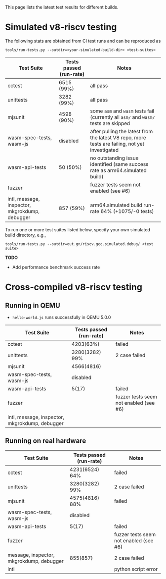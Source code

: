 This page lists the latest test results for different builds.

# Simulated v8-riscv testing

The following stats are obtained from CI test runs and can be reproduced as
```
tools/run-tests.py --outdir=<your-simulated-build-dir> <test-suites>
```

| Test Suite | Tests passed (run-rate)| Notes |
| - | - | - |
| cctest | 6515 (99%) | all pass |
| unittests | 3282 (99%) | all pass |
| mjsunit | 4598 (90%) | some `asm` and `wasm` tests fail (currently all `asm/` and `wasm/` tests are skipped|
| wasm-spec-tests, wasm-js | disabled | after pulling the latest from the latest V8 repo, more tests are failing, not yet investigated  |
| wasm-api-tests | 50 (50%) | no outstanding issue identified (same success rate as arm64.simulated build)|
| fuzzer | | fuzzer tests seem not enabled (see #6)|
| intl, message, inspector, mkgrokdump, debugger | 857 (59%) | arm64.simulated build run-rate 64% (+1075/-0 tests) |

To run one or more test suites listed below, specify your own simulated build directory, e.g.,
```
tools/run-tests.py --outdir=out.gn/riscv.gcc.simulated.debug/ <test suite>
```

**TODO**
- Add performance benchmark success rate

# Cross-compiled v8-riscv testing

## Running in QEMU

- `hello-world.js` runs successfully in QEMU 5.0.0

| Test Suite | Tests passed (run-rate)| Notes |
| - | - | - |
| cctest |4203(63%)|failed|
| unittests | 3280(3282) 99%| 2 case failed|
| mjsunit | 4566(4816) | |
| wasm-spec-tests, wasm-js | disabled | |
| wasm-api-tests |5(17)|failed|
| fuzzer | | fuzzer tests seem not enabled (see #6)|
| intl, message, inspector, mkgrokdump, debugger | |  |

## Running on real hardware 

| Test Suite | Tests passed (run-rate)| Notes |
| - | - | - |
| cctest |4231(6524) 64%|failed|
| unittests | 3280(3282) 99%| 2 case failed |
| mjsunit | 4575(4816) 88%|failed |
| wasm-spec-tests, wasm-js | disabled | |
| wasm-api-tests |5(17)|failed |
| fuzzer | | fuzzer tests seem not enabled (see #6)|
|  message, inspector, mkgrokdump, debugger |855(857)|2 case failed|
|intl||python script error|